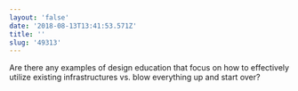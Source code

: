 ```yaml
---
layout: 'false'
date: '2018-08-13T13:41:53.571Z'
title: ''
slug: '49313'
---
```

Are there any examples of design education that focus on how to effectively utilize existing infrastructures vs. blow everything up and start over?
